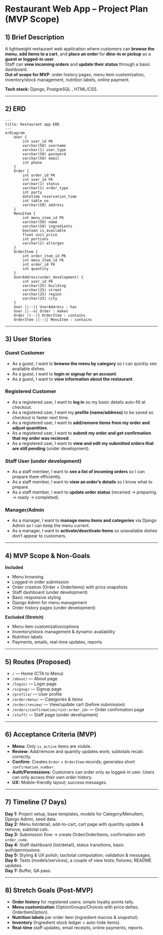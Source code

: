 # Restaurant Web App – Project Plan (MVP Scope)

## 1) Brief Description
A lightweight restaurant web application where customers can **browse the menu**, **add items to a cart**, and **place an order** for **dine-in or pickup** as a **guest or logged-in user**.  
Staff can **view incoming orders** and **update their status** through a basic dashboard.  
**Out of scope for MVP**: order history pages, menu item customization, inventory/stock management, nutrition labels, online payment.

**Tech stack:** Django, PostgreSQL , HTML/CSS.

---

## 2) ERD
```mermaid
---
title: Restaurant app ERD
---
erDiagram
    User {
        int user_id PK
        varchar(50) username
        varchar(1) user_type
        varchar(50) password
        varchar(50) email
        int phone
    }
    Order {
        int order_id PK
        int user_id FK
        varchar(1) status
        varchar(1) order_type
        int party
        datetime reservation_time
        int table_no
        varchar(50) address
    }
    MenuItem {
        int menu_item_id PK
        varchar(50) name
        varchar(50) ingredients
        boolean is_available
        float unit_price
        int portions
        varchar(2) allergen
    }
    OrderItem {
        int order_item_id PK
        int menu_item_id FK
        int order_id FK
        int quantity
    }
    UserAddress(under_development) {
        int user_id FK
        varchar(25) building
        varchar(25) street
        varchar(25) region
        varchar(25) city
    }
    User ||--|{ UserAddress : has
    User ||--o{ Order : makes
    Order ||--|{ OrderItem : contains
    OrderItem ||--|| MenuItem : contains
```````
---

## 3) User Stories

### Guest Customer
- As a guest, I want to **browse the menu by category** so I can quickly see available dishes.
- As a guest, I want to **login or signup for an account**.
- As a guest, I want to **view information about the restaurant**.

### Registered Customer
- As a registered user, I want to **log in** so my basic details auto-fill at checkout.
- As a registered user, I want my **profile (name/address)** to be saved so checkout is faster next time.
- As a registered user, I want to **add/remove items from my order and adjust quantities**.
- As a registered user, I want to **submit my order and get confirmation that my order was recieved**.
- As a registered user, I want to **view and edit my submitted orders that are still pending** (under development).

### Staff User (under development)
- As a staff member, I want to **see a list of incoming orders** so I can prepare them efficiently.
- As a staff member, I want to **view an order’s details** so I know what to prepare.
- As a staff member, I want to **update order status** (received → preparing → ready → completed).

### Manager/Admin
- As a manager, I want to **manage menu items and categories** via Django Admin so I can keep the menu current.
- As a manager, I want to **activate/deactivate items** so unavailable dishes don’t appear to customers.

---

## 4) MVP Scope & Non-Goals

**Included**
- Menu browsing
- Logged-in order submission
- Order creation (Order + OrderItems) with price snapshots
- Staff dashboard (under development)
- Basic responsive styling
- Django Admin for menu management
- Order history pages (under development)

**Excluded (Stretch)**
- Menu item customization/options
- Inventory/stock management & dynamic availability
- Nutrition labels
- Payments, emails, real-time updates, reports

---

## 5) Routes (Proposed)
- `/` — Home (CTA to Menu)
- `/about/` — About page
- `/login/` — Login page
- `/signup/` — Signup page
- `/profile/` — User profile
- `/order/menu/` — Categories & items
- `/order/review/` — View/update cart (before submission)
- `/orders/confirmation/<int:order_id>` — Order confirmation page
- `/staff/` — Staff page (under development)


---

## 6) Acceptance Criteria (MVP)
- **Menu:** Only `is_active` items are visible.
- **Review:** Add/remove and quantity updates work; subtotals recalc correctly.
- **Confirm:** Creates `Order` + `OrderItem` records; generates short `confirmation_number`.
- **Auth/Permissions:** Customers can order only as logged-in user. Users can only access their own order history.
- **UX:** Mobile-friendly layout; success messages.

---

## 7) Timeline (7 Days)

**Day 1:** Project setup, base templates, models for Category/MenuItem, Django Admin, seed data.  
**Day 2:** Menu list/detail, add-to-cart, cart page with quantity update & remove, subtotal calc.  
**Day 3:** Submission flow → create Order/OrderItems, confirmation with `order_code`.  
**Day 4:** Staff dashboard (list/detail), status transitions, basic auth/permissions.  
**Day 5:** Styling & UX polish; tax/total computation; validation & messages.  
**Day 6:** Tests (models/services), a couple of view tests; fixtures; README updates.  
**Day 7:** Buffer, QA pass.

---

## 8) Stretch Goals (Post-MVP)
- **Order history** for registered users; simple loyalty points tally.
- **Menu customization** (OptionGroups/Choices with price deltas; OrderItemOption).
- **Nutrition labels** per order item (ingredient macros & snapshot).
- **Inventory** (Ingredient stock ledger + auto-hide items).
- **Real-time** staff updates, email receipts, online payments, reports.
